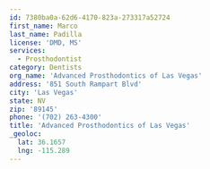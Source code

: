 ```yaml
---
id: 7380ba0a-62d6-4170-823a-273317a52724
first_name: Marco
last_name: Padilla
license: 'DMD, MS'
services:
  - Prosthodontist
category: Dentists
org_name: 'Advanced Prosthodontics of Las Vegas'
address: '851 South Rampart Blvd'
city: 'Las Vegas'
state: NV
zip: '89145'
phone: '(702) 263-4300'
title: 'Advanced Prosthodontics of Las Vegas'
_geoloc:
  lat: 36.1657
  lng: -115.289
---
```

